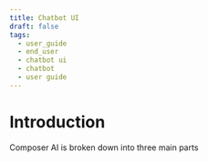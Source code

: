 ```yaml
---
title: Chatbot UI
draft: false
tags:
  - user_guide
  - end_user
  - chatbot ui
  - chatbot
  - user guide
---
```


# Introduction

Composer AI is broken down into three main parts